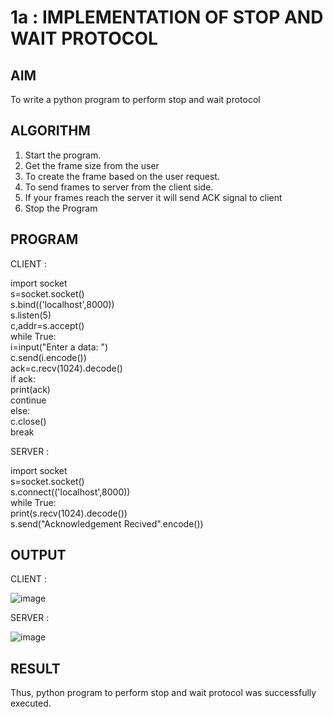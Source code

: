 # 1a : IMPLEMENTATION OF STOP AND WAIT PROTOCOL
## AIM 
To write a python program to perform stop and wait protocol
## ALGORITHM
1. Start the program.
2. Get the frame size from the user
3. To create the frame based on the user request.
4. To send frames to server from the client side.
5. If your frames reach the server it will send ACK signal to client
6. Stop the Program
## PROGRAM 

CLIENT :            

import socket      
s=socket.socket()                
s.bind(('localhost',8000))         
s.listen(5)             
c,addr=s.accept()              
while True:                    
i=input("Enter a data: ")             
c.send(i.encode())             
ack=c.recv(1024).decode()         
if ack:          
print(ack)            
continue             
else:             
c.close()             
break   

SERVER :  

import socket      
s=socket.socket()                  
s.connect(('localhost',8000))          
while True:                     
print(s.recv(1024).decode())                  
s.send("Acknowledgement Recived".encode())                

## OUTPUT

CLIENT :

![image](https://github.com/user-attachments/assets/3fd42f33-0ffe-4352-bcc8-3500eeb9a358)


SERVER :

![image](https://github.com/user-attachments/assets/6e8890b0-1753-4882-8c27-449f926189ad)


## RESULT
Thus, python program to perform stop and wait protocol was successfully executed.
